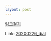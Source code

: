 ```yaml
---
layout: post
---
```

<!DOCTYPE html>
<html>
<head>
<title>Page Title</title>
</head>
<body>
	<a href="https://github.com/yujiny97/yujiny97.github.io/tree/master/_posts/AlgorithmStudy/20200226_dial">링크걸기</a>


</body>

Link: [20200226_dial](https://github.com/yujiny97/yujiny97.github.io/tree/master/_posts/AlgorithmStudy/20200226_dial)